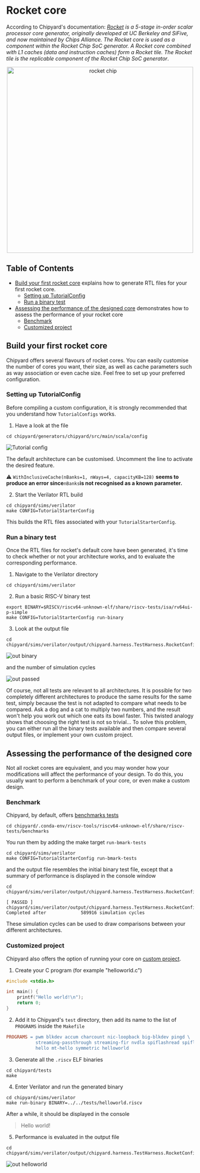 # Rocket core

According to Chipyard's documentation:
*[Rocket](https://chipyard.readthedocs.io/en/stable/Generators/Rocket.html) is a 5-stage in-order scalar processor core generator, originally developed at UC Berkeley and SiFive, and now maintained by Chips Alliance. The Rocket core is used as a component within the Rocket Chip SoC generator. A Rocket core combined with L1 caches (data and instruction caches) form a Rocket tile. The Rocket tile is the replicable component of the Rocket Chip SoC generator*.

<p align='center'>
<img src="./screenshots/rocketchip diagram.png" alt="rocket chip" width="500"/>
</p>

## Table of Contents

- [Build your first rocket core](#build-your-first-rocket-core) explains how to generate RTL files for your first rocket core.
    * [Setting up TutorialConfig](#setting-up-tutorialconfig)
    * [Run a binary test](#run-a-binary-test)
- [Assessing the performance of the designed core](#assessing-the-performance-of-the-designed-core) demonstrates how to assess the performance of your rocket core
    * [Benchmark](#benchmark)
    * [Customized project](#customized-project)

## Build your first rocket core

Chipyard offers several flavours of rocket cores. You can easily customise the number of cores you want, their size, as well as cache parameters such as way association or even cache size. 
Feel free to set up your preferred configuration.

### Setting up TutorialConfig

Before compiling a custom configuration, it is strongly recommended that you understand how ``TutorialConfigs`` works.

1. Have a look at the file

```shell
cd chipyard/generators/chipyard/src/main/scala/config
```
![Tutorial config](./screenshots/Tutorial%20config.png)

The default architecture can be customised. Uncomment the line to activate the desired feature.

:warning: ``WithInclusiveCache(nBanks=1, nWays=4, capacityKB=128)`` **seems to produce an error since**``nBanks``**is not recognised as a known parameter.**


2. Start the Verilator RTL build 
```shell
cd chipyard/sims/verilator
make CONFIG=TutorialStarterConfig
```

This builds the RTL files associated with your ``TutorialStarterConfig``.

### Run a binary test

Once the RTL files for rocket's default core have been generated, it's time to check whether or not your architecture works, and to evaluate the corresponding performance.

1. Navigate to the Verilator directory

```shell
cd chipyard/sims/verilator
```

2. Run a basic RISC-V binary test

```shell
export BINARY=$RISCV/riscv64-unknown-elf/share/riscv-tests/isa/rv64ui-p-simple
make CONFIG=TutorialStarterConfig run-binary
```

3. Look at the output file
```shell
cd chipyard/sims/verilator/output/chipyard.harness.TestHarness.RocketConfig
```
![out binary](./screenshots/out%20rv-64-ui-simple.png)

and the number of simulation cycles

![out passed](./screenshots/out%20rv-64-ui-simple%20passed.png)

Of course, not all tests are relevant to all architectures.
It is possible for two completely different architectures to produce the same results for the same test, simply because the test is not adapted to compare what needs to be compared. Ask a dog and a cat to multiply two numbers, and the result won't help you work out which one eats its bowl faster. This twisted analogy shows that choosing the right test is not so trivial...
To solve this problem, you can either run all the binary tests available and then compare several output files, or implement your own custom project.

## Assessing the performance of the designed core

Not all rocket cores are equivalent, and you may wonder how your modifications will affect the performance of your design. To do this, you usually want to perform a benchmark of your core, or even make a custom design.

### Benchmark

Chipyard, by default, offers [benchmarks tests](https://chipyard.readthedocs.io/en/stable/Simulation/Software-RTL-Simulation.html#custom-benchmarks-tests)

```shell
cd chipyard/.conda-env/riscv-tools/riscv64-unknown-elf/share/riscv-tests/benchmarks
```

You run them by adding the make target ``run-bmark-tests``

```shell
cd chipyard/sims/verilator
make CONFIG=TutorialStarterConfig run-bmark-tests
```

and the output file resembles the initial binary test file, except that a summary of performance is displayed in the console window

```shell
cd chipyard/sims/verilator/output/chipyard.harness.TestHarness.RocketConfig
```
```shell
[ PASSED ] chipyard/sims/verilator/output/chipyard.harness.TestHarness.RocketConfig/median.riscv.out
Completed after             589916 simulation cycles
```

These simulation cycles can be used to draw comparisons between your different architectures.

### Customized project

Chipyard also offers the option of running your core on [custom project](https://chipyard.readthedocs.io/en/stable/Simulation/Software-RTL-Simulation.html#custom-benchmarks-tests).

1. Create your C program (for example "helloworld.c")

```C
#include <stdio.h>

int main() {
    printf("Hello world!\n");
    return 0;
}
```

2. Add it to Chipyard's ``test`` directory, then add its name to the list of ``PROGRAMS`` inside the ``Makefile``

```Makefile
PROGRAMS = pwm blkdev accum charcount nic-loopback big-blkdev pingd \
           streaming-passthrough streaming-fir nvdla spiflashread spiflashwrite fft gcd \
           hello mt-hello symmetric helloworld
```

3. Generate all the ``.riscv`` ELF binaries

```shell
cd chipyard/tests
make
```

4. Enter Verilator and run the generated binary

```shell
cd chipyard/sims/verilator
make run-binary BINARY=../../tests/helloworld.riscv
```

After a while, it should be displayed in the console 
> Hello world!

5. Performance is evaluated in the output file

```shell
cd chipyard/sims/verilator/output/chipyard.harness.TestHarness.RocketConfig
```

![out helloworld](./screenshots/out%20helloworld.png)